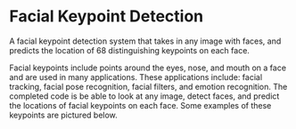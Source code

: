 # Facial Keypoint Detection
A facial keypoint detection system that takes in any image with faces, and predicts the location of 68 distinguishing keypoints on each face.

Facial keypoints include points around the eyes, nose, and mouth on a face and are used in many applications. These applications include: facial tracking, facial pose recognition, facial filters, and emotion recognition. The completed code is be able to look at any image, detect faces, and predict the locations of facial keypoints on each face. Some examples of these keypoints are pictured below.